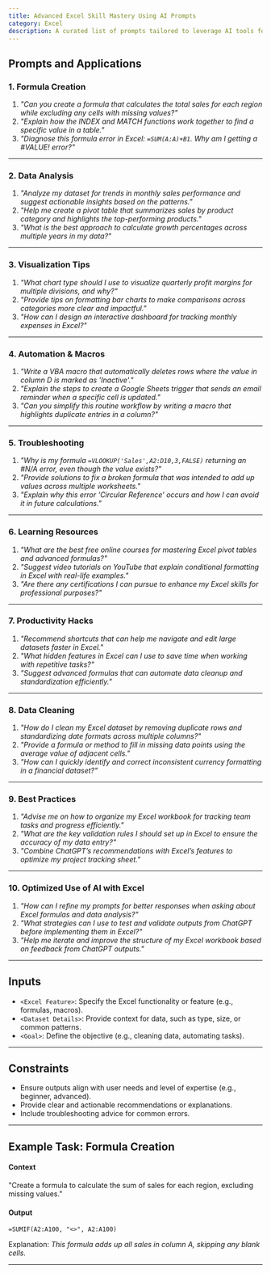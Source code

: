 ```yaml
---
title: Advanced Excel Skill Mastery Using AI Prompts
category: Excel
description: A curated list of prompts tailored to leverage AI tools for mastering Excel functionality, including formula creation, data cleaning, visualization, and automation.
---
```


## Prompts and Applications

### **1. Formula Creation**
1. *"Can you create a formula that calculates the total sales for each region while excluding any cells with missing values?"*  
2. *"Explain how the INDEX and MATCH functions work together to find a specific value in a table."*  
3. *"Diagnose this formula error in Excel: `=SUM(A:A)+B1`. Why am I getting a #VALUE! error?"*  

---

### **2. Data Analysis**
1. *"Analyze my dataset for trends in monthly sales performance and suggest actionable insights based on the patterns."*  
2. *"Help me create a pivot table that summarizes sales by product category and highlights the top-performing products."*  
3. *"What is the best approach to calculate growth percentages across multiple years in my data?"*  

---

### **3. Visualization Tips**
1. *"What chart type should I use to visualize quarterly profit margins for multiple divisions, and why?"*  
2. *"Provide tips on formatting bar charts to make comparisons across categories more clear and impactful."*  
3. *"How can I design an interactive dashboard for tracking monthly expenses in Excel?"*  

---

### **4. Automation & Macros**
1. *"Write a VBA macro that automatically deletes rows where the value in column D is marked as 'Inactive'."*  
2. *"Explain the steps to create a Google Sheets trigger that sends an email reminder when a specific cell is updated."*  
3. *"Can you simplify this routine workflow by writing a macro that highlights duplicate entries in a column?"*  

---

### **5. Troubleshooting**
1. *"Why is my formula `=VLOOKUP('Sales',A2:D10,3,FALSE)` returning an #N/A error, even though the value exists?"*  
2. *"Provide solutions to fix a broken formula that was intended to add up values across multiple worksheets."*  
3. *"Explain why this error 'Circular Reference' occurs and how I can avoid it in future calculations."*  

---

### **6. Learning Resources**
1. *"What are the best free online courses for mastering Excel pivot tables and advanced formulas?"*  
2. *"Suggest video tutorials on YouTube that explain conditional formatting in Excel with real-life examples."*  
3. *"Are there any certifications I can pursue to enhance my Excel skills for professional purposes?"*  

---

### **7. Productivity Hacks**
1. *"Recommend shortcuts that can help me navigate and edit large datasets faster in Excel."*  
2. *"What hidden features in Excel can I use to save time when working with repetitive tasks?"*  
3. *"Suggest advanced formulas that can automate data cleanup and standardization efficiently."*  

---

### **8. Data Cleaning**
1. *"How do I clean my Excel dataset by removing duplicate rows and standardizing date formats across multiple columns?"*  
2. *"Provide a formula or method to fill in missing data points using the average value of adjacent cells."*  
3. *"How can I quickly identify and correct inconsistent currency formatting in a financial dataset?"*  

---

### **9. Best Practices**
1. *"Advise me on how to organize my Excel workbook for tracking team tasks and progress efficiently."*  
2. *"What are the key validation rules I should set up in Excel to ensure the accuracy of my data entry?"*  
3. *"Combine ChatGPT’s recommendations with Excel’s features to optimize my project tracking sheet."*  

---

### **10. Optimized Use of AI with Excel**
1. *"How can I refine my prompts for better responses when asking about Excel formulas and data analysis?"*  
2. *"What strategies can I use to test and validate outputs from ChatGPT before implementing them in Excel?"*  
3. *"Help me iterate and improve the structure of my Excel workbook based on feedback from ChatGPT outputs."*  

---

## Inputs
- `<Excel Feature>`: Specify the Excel functionality or feature (e.g., formulas, macros).  
- `<Dataset Details>`: Provide context for data, such as type, size, or common patterns.  
- `<Goal>`: Define the objective (e.g., cleaning data, automating tasks).  

---

## Constraints
- Ensure outputs align with user needs and level of expertise (e.g., beginner, advanced).  
- Provide clear and actionable recommendations or explanations.  
- Include troubleshooting advice for common errors.  

---

## Example Task: Formula Creation

#### Context
"Create a formula to calculate the sum of sales for each region, excluding missing values."

#### Output
```excel
=SUMIF(A2:A100, "<>", A2:A100)
```
Explanation: *This formula adds up all sales in column A, skipping any blank cells.*  

---
